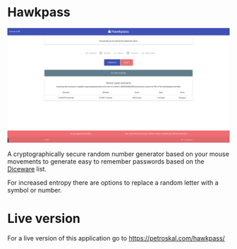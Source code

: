 # Hawkpass

![](hawkpass.png)

A cryptographically secure random number generator based on your mouse movements to generate easy to remember passwords based on the [Diceware](http://world.std.com/~reinhold/diceware.html) list.

For increased entropy there are options to replace a random letter with a symbol or number.

# Live version

For a live version of this application go to https://petroskal.com/hawkpass/
